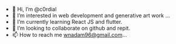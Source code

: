 - 👋 Hi, I’m @c0rdial
- 👀 I’m interested in web development and generative art work ...
- 🌱 I’m currently learning React JS and flutter.
- 💞️ I’m looking to collaborate on github and repit.
- 📫 How to reach me wnadam96@gmail.com...

<!---
c0rdial/c0rdial is a ✨ special ✨ repository because its `README.md` (this file) appears on your GitHub profile.
You can click the Preview link to take a look at your changes.
--->
